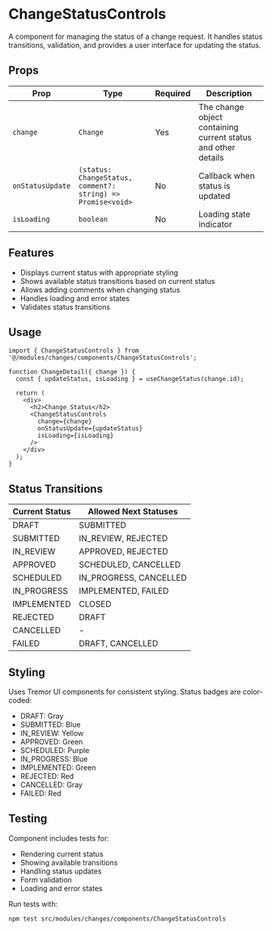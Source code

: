 # ChangeStatusControls

A component for managing the status of a change request. It handles status transitions, validation, and provides a user interface for updating the status.

## Props

| Prop | Type | Required | Description |
|------|------|----------|-------------|
| `change` | `Change` | Yes | The change object containing current status and other details |
| `onStatusUpdate` | `(status: ChangeStatus, comment?: string) => Promise<void>` | No | Callback when status is updated |
| `isLoading` | `boolean` | No | Loading state indicator |

## Features

- Displays current status with appropriate styling
- Shows available status transitions based on current status
- Allows adding comments when changing status
- Handles loading and error states
- Validates status transitions

## Usage

```tsx
import { ChangeStatusControls } from '@/modules/changes/components/ChangeStatusControls';

function ChangeDetail({ change }) {
  const { updateStatus, isLoading } = useChangeStatus(change.id);
  
  return (
    <div>
      <h2>Change Status</h2>
      <ChangeStatusControls 
        change={change} 
        onStatusUpdate={updateStatus}
        isLoading={isLoading}
      />
    </div>
  );
}
```

## Status Transitions

| Current Status | Allowed Next Statuses |
|----------------|----------------------|
| DRAFT         | SUBMITTED           |
| SUBMITTED     | IN_REVIEW, REJECTED  |
| IN_REVIEW     | APPROVED, REJECTED   |
| APPROVED      | SCHEDULED, CANCELLED |
| SCHEDULED     | IN_PROGRESS, CANCELLED |
| IN_PROGRESS   | IMPLEMENTED, FAILED  |
| IMPLEMENTED   | CLOSED              |
| REJECTED      | DRAFT               |
| CANCELLED     | -                   |
| FAILED        | DRAFT, CANCELLED     |

## Styling

Uses Tremor UI components for consistent styling. Status badges are color-coded:

- DRAFT: Gray
- SUBMITTED: Blue
- IN_REVIEW: Yellow
- APPROVED: Green
- SCHEDULED: Purple
- IN_PROGRESS: Blue
- IMPLEMENTED: Green
- REJECTED: Red
- CANCELLED: Gray
- FAILED: Red

## Testing

Component includes tests for:
- Rendering current status
- Showing available transitions
- Handling status updates
- Form validation
- Loading and error states

Run tests with:

```bash
npm test src/modules/changes/components/ChangeStatusControls
```
